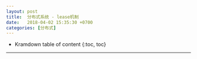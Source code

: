 ```yaml
---
layout: post
title:  分布式系统 - lease机制
date:   2018-04-02 15:35:30 +0700
categories: [分布式]
---
```


* Kramdown table of content
{:toc, toc}

----------------

